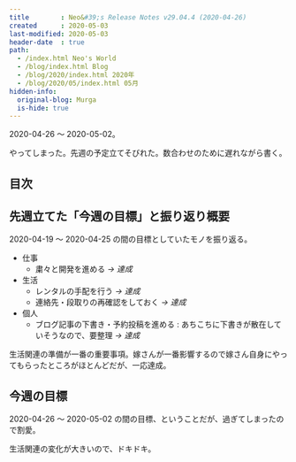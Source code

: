 ```yaml
---
title        : Neo&#39;s Release Notes v29.04.4 (2020-04-26)
created      : 2020-05-03
last-modified: 2020-05-03
header-date  : true
path:
  - /index.html Neo's World
  - /blog/index.html Blog
  - /blog/2020/index.html 2020年
  - /blog/2020/05/index.html 05月
hidden-info:
  original-blog: Murga
  is-hide: true
---
```


2020-04-26 ～ 2020-05-02。

やってしまった。先週の予定立てそびれた。数合わせのために遅れながら書く。

## 目次

## 先週立てた「今週の目標」と振り返り概要

2020-04-19 ～ 2020-04-25 の間の目標としていたモノを振り返る。

- 仕事
  - 粛々と開発を進める _→ 達成_
- 生活
  - レンタルの手配を行う _→ 達成_
  - 連絡先・段取りの再確認をしておく _→ 達成_
- 個人
  - ブログ記事の下書き・予約投稿を進める : あちこちに下書きが散在していそうなので、要整理 _→ 達成_

生活関連の準備が一番の重要事項。嫁さんが一番影響するので嫁さん自身にやってもらったところがほとんどだが、一応達成。

## 今週の目標

2020-04-26 ～ 2020-05-02 の間の目標、ということだが、過ぎてしまったので割愛。

生活関連の変化が大きいので、ドキドキ。
